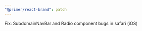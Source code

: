 ```yaml
---
"@primer/react-brand": patch
---
```


Fix: SubdomainNavBar and Radio component bugs in safari (iOS)
